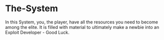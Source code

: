 # The-System
In this System, you, the player, have all the resources you need to become among the elite. It is filled with material to ultimately make a newbie into an Exploit Developer - Good Luck.
